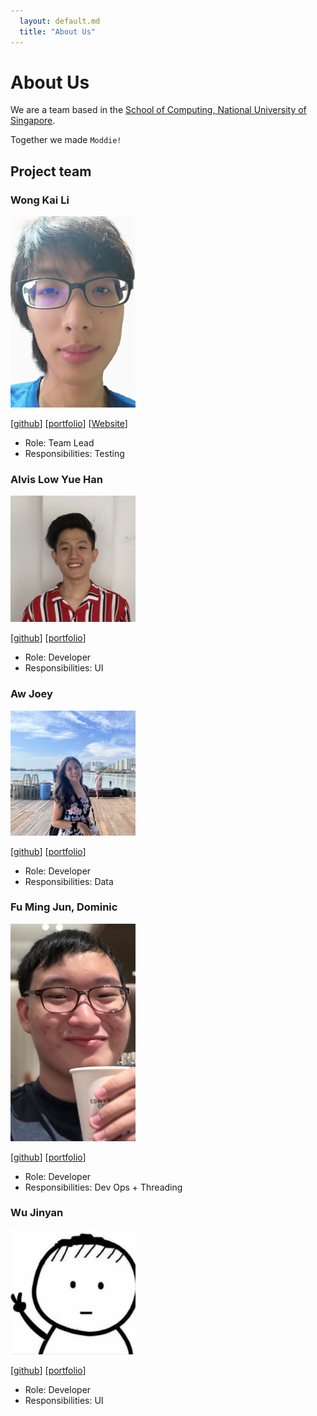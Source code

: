 ```yaml
---
  layout: default.md
  title: "About Us"
---
```


# About Us

We are a team based in the [School of Computing, National University of Singapore](http://www.comp.nus.edu.sg).

Together we made ````Moddie!````

## Project team

### Wong Kai Li

<img src="images/garywongkai.png" width="200px">

[[github](https://github.com/garywongkai)]
[[portfolio](team/johndoe.md)]
[[Website](https://react-site-three.vercel.app)]

* Role: Team Lead
* Responsibilities: Testing

### Alvis Low Yue Han

<img src="images/beefsausagee.png" width="200px">

[[github](https://github.com/beefsausagee)]
[[portfolio](team/johndoe.md)]

* Role: Developer
* Responsibilities: UI

### Aw Joey

<img src="images/awjoey.png" width="200px">

[[github](https://github.com/AwJoey)] [[portfolio](https://awjoey26.wixsite.com/website)]

* Role: Developer
* Responsibilities: Data

### Fu Ming Jun, Dominic

<img src="images/dominicfumj.png" width="200px">

[[github](https://github.com/DominicFuMJ)]
[[portfolio](team/johndoe.md)]

* Role: Developer
* Responsibilities: Dev Ops + Threading

### Wu Jinyan

<img src="images/morninggloryyy.png" width="200px">

[[github](https://github.com/Morninggloryyy)]
[[portfolio](team/johndoe.md)]

* Role: Developer
* Responsibilities: UI
